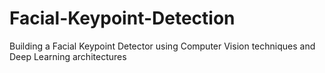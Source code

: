 # Facial-Keypoint-Detection
Building a Facial Keypoint Detector using Computer Vision techniques and Deep Learning architectures
